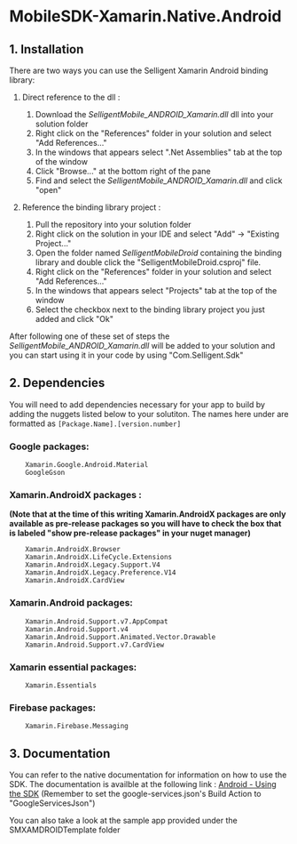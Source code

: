 # MobileSDK-Xamarin.Native.Android

## 1. Installation

There are two ways you can use the Selligent Xamarin Android binding library:

1.	Direct reference to the dll :

	1.	Download the *SelligentMobile_ANDROID_Xamarin.dll*  dll into your solution folder
	1.	Right click on the "References" folder in your solution and select "Add References..."
	1.	In the windows that appears select ".Net Assemblies" tab at the top of the window
	1.	Click "Browse..." at the bottom right of the pane
	1.	Find and select the *SelligentMobile_ANDROID_Xamarin.dll* and click "open"

1.	Reference the binding library project :

	1.	Pull the repository into your solution folder
	1.	Right click on the solution in your IDE and select "Add" -> "Existing Project..."
	1.	Open the folder named *SelligentMobileDroid* containing the binding library and double click the "SelligentMobileDroid.csproj" file.
	1.	Right click on the "References" folder in your solution and select "Add References..."
	1.	In the windows that appears select "Projects" tab at the top of the window
	1.	Select the checkbox next to the binding library project you just added and click "Ok"

After following one of these set of steps the *SelligentMobile_ANDROID_Xamarin.dll* will be added to your solution and you can start using it in your code by using "Com.Selligent.Sdk" 

## 2. Dependencies

You will need to add dependencies necessary for your app to build by adding the nuggets listed below to your solutiton. The names here under are formatted as `[Package.Name].[version.number]`

###  Google packages:

		Xamarin.Google.Android.Material
		GoogleGson
		
### Xamarin.AndroidX packages :

**(Note that at the time of this writing Xamarin.AndroidX packages are only available as pre-release packages so you will have to check the box that is labeled "show pre-release packages" in your nuget manager)** 
		
		Xamarin.AndroidX.Browser
		Xamarin.AndroidX.LifeCycle.Extensions
		Xamarin.AndroidX.Legacy.Support.V4
		Xamarin.AndroidX.Legacy.Preference.V14
		Xamarin.AndroidX.CardView

###  Xamarin.Android packages:

		Xamarin.Android.Support.v7.AppCompat
		Xamarin.Android.Support.v4
		Xamarin.Android.Support.Animated.Vector.Drawable
		Xamarin.Android.Support.v7.CardView

###  Xamarin essential packages:
		Xamarin.Essentials

###  Firebase packages:

		Xamarin.Firebase.Messaging


## 3. Documentation

You can refer to the native documentation for information on how to use the SDK. The documentation is availble at the following link : [Android - Using the SDK](https://github.com/SelligentMarketingCloud/MobileSDK-Android/blob/master/Documentation/Android%20-%20Using%20the%20SDK.pdf)
(Remember to set the google-services.json's Build Action to "GoogleServicesJson")

You can also take a look at the sample app provided under the SMXAMDROIDTemplate folder
